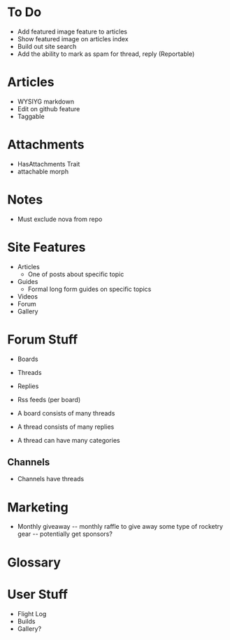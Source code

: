 # To Do

-   Add featured image feature to articles
-   Show featured image on articles index
-   Build out site search
-   Add the ability to mark as spam for thread, reply (Reportable)

# Articles

-   WYSIYG markdown
-   Edit on github feature
-   Taggable

# Attachments

-   HasAttachments Trait
-   attachable morph

# Notes

-   Must exclude nova from repo

# Site Features

-   Articles
    -   One of posts about specific topic
-   Guides
    -   Formal long form guides on specific topics
-   Videos
-   Forum
-   Gallery

# Forum Stuff

-   Boards
-   Threads
-   Replies
-   Rss feeds (per board)

-   A board consists of many threads
-   A thread consists of many replies
-   A thread can have many categories

## Channels

-   Channels have threads

# Marketing

-   Monthly giveaway
    -- monthly raffle to give away some type of rocketry gear
    -- potentially get sponsors?

# Glossary

# User Stuff

-   Flight Log
-   Builds
-   Gallery?
